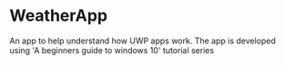# WeatherApp
An app to help understand how UWP apps work.
The app is developed using 'A beginners guide to windows 10' tutorial series
